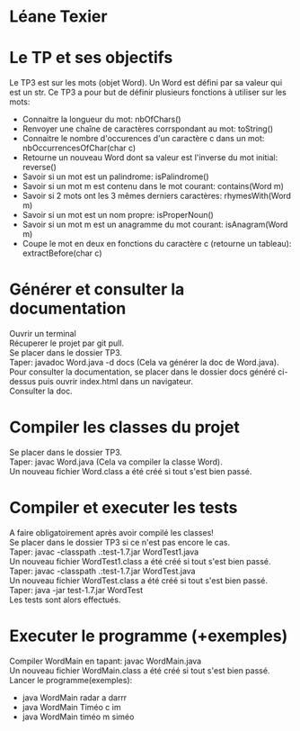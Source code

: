 # Léane Texier

# Le TP et ses objectifs
Le TP3 est sur les mots (objet Word).
Un Word est défini par sa valeur qui est un str.
Ce TP3 a pour but de définir plusieurs fonctions à utiliser sur les mots:
* Connaitre la longueur du mot: nbOfChars()
* Renvoyer une chaîne de caractères corrspondant au mot: toString()
* Connaitre le nombre d'occurences d'un caractère c dans un mot: nbOccurrencesOfChar(char c)
* Retourne un nouveau Word dont sa valeur est l'inverse du mot initial: reverse()
* Savoir si un mot est un palindrome: isPalindrome()
* Savoir si un mot m est contenu dans le mot courant: contains(Word m)
* Savoir si 2 mots ont les 3 mêmes derniers caractères: rhymesWith(Word m)
* Savoir si un mot est un nom propre: isProperNoun()
* Savoir si un mot m est un anagramme du mot courant: isAnagram(Word m)
* Coupe le mot en deux en fonctions du caractère c (retourne un tableau): extractBefore(char c)

# Générer et consulter la documentation
Ouvrir un terminal   
Récuperer le projet par git pull.    
Se placer dans le dossier TP3.    
Taper: javadoc Word.java -d docs (Cela va générer la doc de Word.java).    
Pour consulter la documentation, se placer dans le dossier docs généré ci-dessus puis ouvrir index.html dans un navigateur.   
Consulter la doc.   

# Compiler les classes du projet
Se placer dans le dossier TP3.   
Taper: javac Word.java (Cela va compiler la classe Word).    
Un nouveau fichier Word.class a été créé si tout s'est bien passé.   


# Compiler et executer les tests
A faire obligatoirement après avoir compilé les classes!      
Se placer dans le dossier TP3 si ce n'est pas encore le cas.   
Taper: javac -classpath .:test-1.7.jar WordTest1.java  
Un nouveau fichier WordTest1.class a été créé si tout s'est bien passé.  
Taper: javac -classpath .:test-1.7.jar WordTest.java  
Un nouveau fichier WordTest.class a été créé si tout s'est bien passé.  
Taper: java -jar test-1.7.jar WordTest  
Les tests sont alors effectués.  

# Executer le programme (+exemples)
Compiler WordMain en tapant: javac WordMain.java  
Un nouveau fichier WordMain.class a été créé si tout s'est bien passé.  
Lancer le programme(exemples):
* java WordMain radar a darrr
* java WordMain Timéo c im
* java WordMain timéo m siméo
